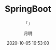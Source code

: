 ---
layout: post
title: "SpringBoot"
subtitle: "「」"
author: "月明"
date:  2020-10-05 16:53:00
header-img: "assets/background11.png"
header-mask: 0.3
tags:
  - FramWork
  - SpringBoot
---